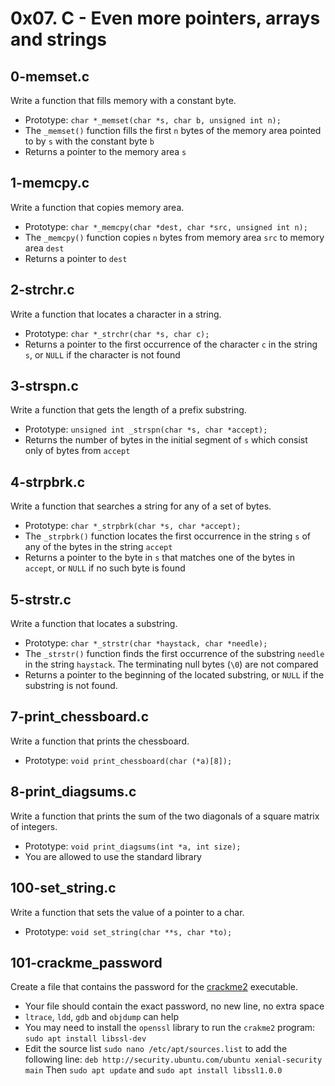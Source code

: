 # 0x07. C - Even more pointers, arrays and strings

## 0-memset.c
Write a function that fills memory with a constant byte.
* Prototype: `char *_memset(char *s, char b, unsigned int n);`
* The `_memset()` function fills the first `n` bytes of the memory area pointed to by `s` with the constant byte `b`
* Returns a pointer to the memory area `s`

## 1-memcpy.c
Write a function that copies memory area.
* Prototype: `char *_memcpy(char *dest, char *src, unsigned int n);`
* The `_memcpy()` function copies `n` bytes from memory area `src` to memory area `dest`
* Returns a pointer to `dest`

## 2-strchr.c
Write a function that locates a character in a string.
* Prototype: `char *_strchr(char *s, char c);`
* Returns a pointer to the first occurrence of the character `c` in the string `s`, or `NULL` if the character is not found

## 3-strspn.c
Write a function that gets the length of a prefix substring.
* Prototype: `unsigned int _strspn(char *s, char *accept);`
* Returns the number of bytes in the initial segment of `s` which consist only of bytes from `accept`

## 4-strpbrk.c
Write a function that searches a string for any of a set of bytes.
* Prototype: `char *_strpbrk(char *s, char *accept);`
* The `_strpbrk()` function locates the first occurrence in the string `s` of any of the bytes in the string `accept`
* Returns a pointer to the byte in `s` that matches one of the bytes in `accept`, or `NULL` if no such byte is found

## 5-strstr.c
Write a function that locates a substring.
* Prototype: `char *_strstr(char *haystack, char *needle);`
* The `_strstr()` function finds the first occurrence of the substring `needle` in the string `haystack`. The terminating null bytes (`\0`) are not compared
* Returns a pointer to the beginning of the located substring, or `NULL` if the substring is not found.

## 7-print_chessboard.c
Write a function that prints the chessboard.
* Prototype: `void print_chessboard(char (*a)[8]);`

## 8-print_diagsums.c
Write a function that prints the sum of the two diagonals of a square matrix of integers.
* Prototype: `void print_diagsums(int *a, int size);`
* You are allowed to use the standard library

## 100-set_string.c
Write a function that sets the value of a pointer to a char.
* Prototype: `void set_string(char **s, char *to);`

## 101-crackme_password
Create a file that contains the password for the [crackme2](https://github.com/holbertonschool/0x06.c) executable.
* Your file should contain the exact password, no new line, no extra space
* `ltrace`, `ldd`, `gdb` and `objdump` can help
* You may need to install the `openssl` library to run the `crakme2` program: `sudo apt install libssl-dev`
* Edit the source list `sudo nano /etc/apt/sources.list` to add the following line: `deb http://security.ubuntu.com/ubuntu xenial-security main` Then `sudo apt update` and `sudo apt install libssl1.0.0`
